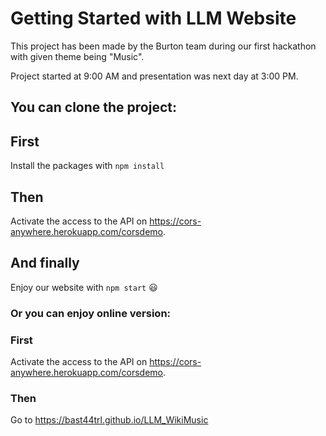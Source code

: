 # Getting Started with LLM Website

This project has been made by the Burton team during our first hackathon with given theme being "Music".

Project started at 9:00 AM and presentation was next day at 3:00 PM.

## You can clone the project:
## First

Install the packages with `npm install`

## Then

Activate the access to the API on https://cors-anywhere.herokuapp.com/corsdemo.

## And finally

Enjoy our website with `npm start` 😃


### Or you can enjoy online version:
### First

Activate the access to the API on https://cors-anywhere.herokuapp.com/corsdemo.

### Then

Go to https://bast44trl.github.io/LLM_WikiMusic

